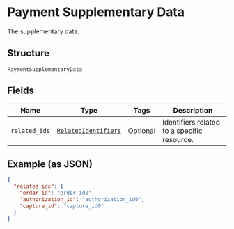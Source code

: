 
# Payment Supplementary Data

The supplementary data.

## Structure

`PaymentSupplementaryData`

## Fields

| Name | Type | Tags | Description |
|  --- | --- | --- | --- |
| `related_ids` | [`RelatedIdentifiers`](../../doc/models/related-identifiers.md) | Optional | Identifiers related to a specific resource. |

## Example (as JSON)

```json
{
  "related_ids": {
    "order_id": "order_id2",
    "authorization_id": "authorization_id0",
    "capture_id": "capture_id0"
  }
}
```

